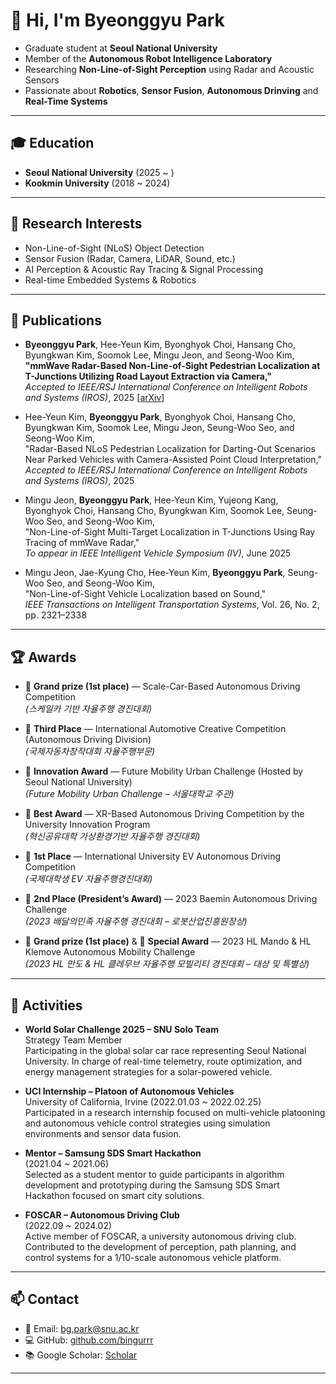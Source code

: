 # 👋 Hi, I'm Byeonggyu Park

- Graduate student at **Seoul National University**  
- Member of the **Autonomous Robot Intelligence Laboratory**  
- Researching **Non-Line-of-Sight Perception** using Radar and Acoustic Sensors  
- Passionate about **Robotics**, **Sensor Fusion**, **Autonomous Drinving** and **Real-Time Systems**

---

## 🎓 Education
- **Seoul National University** (2025 ~ )  
- **Kookmin University** (2018 ~ 2024)
---

## 🔬 Research Interests
- Non-Line-of-Sight (NLoS) Object Detection
- Sensor Fusion (Radar, Camera, LiDAR, Sound, etc.)
- AI Perception & Acoustic Ray Tracing & Signal Processing 
- Real-time Embedded Systems & Robotics

---

## 📝 Publications
- **Byeonggyu Park**, Hee-Yeun Kim, Byonghyok Choi, Hansang Cho, Byungkwan Kim, Soomok Lee, Mingu Jeon, and Seong-Woo Kim,  
  **"mmWave Radar-Based Non-Line-of-Sight Pedestrian Localization at T-Junctions Utilizing Road Layout Extraction via Camera,"**  
  _Accepted to IEEE/RSJ International Conference on Intelligent Robots and Systems (IROS)_, 2025 [[arXiv](https://arxiv.org/abs/2508.02348)]
  
- Hee-Yeun Kim, **Byeonggyu Park**, Byonghyok Choi, Hansang Cho, Byungkwan Kim, Soomok Lee, Mingu Jeon, Seung-Woo Seo, and Seong-Woo Kim,  
  "Radar-Based NLoS Pedestrian Localization for Darting-Out Scenarios Near Parked Vehicles with Camera-Assisted Point Cloud Interpretation,"  
  _Accepted to IEEE/RSJ International Conference on Intelligent Robots and Systems (IROS)_, 2025

- Mingu Jeon, **Byeonggyu Park**, Hee-Yeun Kim, Yujeong Kang, Byonghyok Choi, Hansang Cho, Byungkwan Kim, Soomok Lee, Seung-Woo Seo, and Seong-Woo Kim,  
  "Non-Line-of-Sight Multi-Target Localization in T-Junctions Using Ray Tracing of mmWave Radar,"  
  _To appear in IEEE Intelligent Vehicle Symposium (IV)_, June 2025
  
- Mingu Jeon, Jae-Kyung Cho, Hee-Yeun Kim, **Byeonggyu Park**, Seung-Woo Seo, and Seong-Woo Kim,  
  "Non-Line-of-Sight Vehicle Localization based on Sound,"  
  _IEEE Transactions on Intelligent Transportation Systems_, Vol. 26, No. 2, pp. 2321–2338

---

## 🏆 Awards

- 🥇 **Grand prize (1st place)** — Scale-Car-Based Autonomous Driving Competition  
  *(스케일카 기반 자율주행 경진대회)*

- 🥉 **Third Place** — International Automotive Creative Competition (Autonomous Driving Division)  
  *(국제자동차창작대회 자율주행부문)*

- 🌟 **Innovation Award** — Future Mobility Urban Challenge (Hosted by Seoul National University)  
  *(Future Mobility Urban Challenge – 서울대학교 주관)*

- 🥇 **Best Award** — XR-Based Autonomous Driving Competition by the University Innovation Program  
  *(혁신공유대학 가상환경기반 자율주행 경진대회)*

- 🥇 **1st Place** — International University EV Autonomous Driving Competition  
  *(국제대학생 EV 자율주행경진대회)*

- 🥈 **2nd Place (President’s Award)** — 2023 Baemin Autonomous Driving Challenge  
  *(2023 배달의민족 자율주행 경진대회 – 로봇산업진흥원장상)*

- 🥇 **Grand prize (1st place)** & 🌟 **Special Award** — 2023 HL Mando & HL Klemove Autonomous Mobility Challenge  
  *(2023 HL 만도 & HL 클레무브 자율주행 모빌리티 경진대회 – 대상 및 특별상)*

---

## 🚀 Activities
- **World Solar Challenge 2025 – SNU Solo Team**  
  Strategy Team Member  
  Participating in the global solar car race representing Seoul National University. In charge of real-time telemetry, route optimization, and energy management strategies for a solar-powered vehicle.
  
- **UCI Internship – Platoon of Autonomous Vehicles**  
  University of California, Irvine (2022.01.03 ~ 2022.02.25)  
  Participated in a research internship focused on multi-vehicle platooning and autonomous vehicle control strategies using simulation environments and sensor data fusion.

- **Mentor – Samsung SDS Smart Hackathon**  
  (2021.04 ~ 2021.06)  
  Selected as a student mentor to guide participants in algorithm development and prototyping during the Samsung SDS Smart Hackathon focused on smart city solutions.

- **FOSCAR – Autonomous Driving Club**  
  (2022.09 ~ 2024.02)  
  Active member of FOSCAR, a university autonomous driving club. Contributed to the development of perception, path planning, and control systems for a 1/10-scale autonomous vehicle platform.

---

## 📫 Contact
- 📧 Email: [bg.park@snu.ac.kr](mailto:bg.park@snu.ac.kr)  
- 💻 GitHub: [github.com/bingurrr](https://github.com/Bingurrr)  
- 📚 Google Scholar: [Scholar](https://scholar.google.com/citations?user=3PMUIP8AAAAJ&hl=ko)
---

